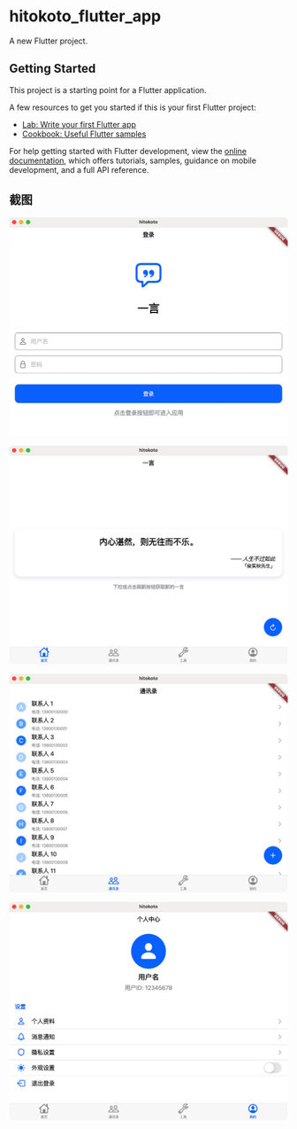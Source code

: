 # hitokoto_flutter_app

A new Flutter project.

## Getting Started

This project is a starting point for a Flutter application.

A few resources to get you started if this is your first Flutter project:

- [Lab: Write your first Flutter app](https://docs.flutter.dev/get-started/codelab)
- [Cookbook: Useful Flutter samples](https://docs.flutter.dev/cookbook)

For help getting started with Flutter development, view the
[online documentation](https://docs.flutter.dev/), which offers tutorials,
samples, guidance on mobile development, and a full API reference.


## 截图

![img1](/imgs/Alterem-2025-07-17_15-51-19.jpg)

![img2](/imgs/Alterem-2025-07-17_15-51-29.jpg)

![img3](/imgs/Alterem-2025-07-17_15-51-32.jpg)

![img4](/imgs/Alterem-2025-07-17_15-51-43.jpg)